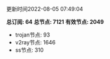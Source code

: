 更新时间2022-08-05 07:49:04

**总订阅: 64**
**总节点: 7121**
**有效节点: 2049**
- trojan节点: 93
- v2ray节点: 1646
- ss节点: 310
